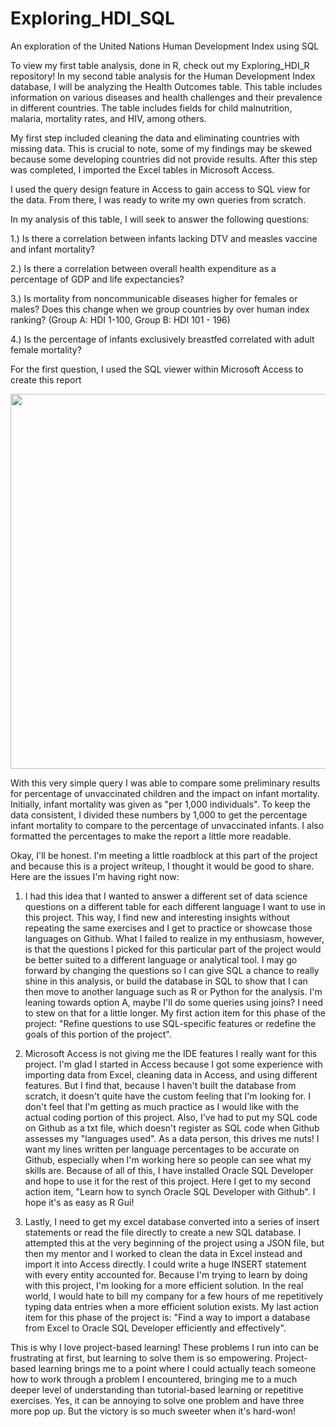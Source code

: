 # Exploring_HDI_SQL
 An exploration of the United Nations Human Development Index using SQL

To view my first table analysis, done in R, check out my Exploring_HDI_R repository! In my second table analysis for the Human Development Index database, I will be analyzing the Health Outcomes table. This table includes information on various diseases and health challenges and their prevalence in different countries. The table includes fields for child malnutrition, malaria, mortality rates, and HIV, among others. 

My first step included cleaning the data and eliminating countries with missing data. This is crucial to note, some of my findings may be skewed because some developing countries did not provide results. After this step was completed, I imported the Excel tables in Microsoft Access. 

I used the query design feature in Access to gain access to SQL view for the data. From there, I was ready to write my own queries from scratch. 

In my analysis of this table, I will seek to answer the following questions:

1.) Is there a correlation between infants lacking DTV and measles vaccine and infant mortality?

2.) Is there a correlation between overall health expenditure as a percentage of GDP and life expectancies?

3.) Is mortality from noncommunicable diseases higher for females or males? Does this change when we group countries by over human index ranking? (Group A: HDI 1-100, Group B: HDI 101 - 196) 

4.) Is the percentage of infants exclusively breastfed correlated with adult female mortality?

For the first question, I used the SQL viewer within Microsoft Access to create this report 

<code><img height="600" src="https://user-images.githubusercontent.com/106002818/171074104-8ce01bd5-7dea-4606-87ab-3d6a0919a150.png"></code>

With this very simple query I was able to compare some preliminary results for percentage of unvaccinated children and the impact on infant mortality. Initially, infant mortality was given as "per 1,000 individuals". To keep the data consistent, I divided these numbers by 1,000 to get the percentage infant mortality to compare to the percentage of unvaccinated infants. I also formatted the percentages to make the report a little more readable. 

Okay, I'll be honest. I'm meeting a little roadblock at this part of the project and because this is a project writeup, I thought it would be good to share. Here are the issues I'm having right now:

1. I had this idea that I wanted to answer a different set of data science questions on a different table for each different language I want to use in this project. This way, I find new and interesting insights without repeating the same exercises and I get to practice or showcase those languages on Github. What I failed to realize in my enthusiasm, however, is that the questions I picked for this particular part of the project would be better suited to a different language or analytical tool. I may go forward by changing the questions so I can give SQL a chance to really shine in this analysis, or build the database in SQL to show that I can then move to another language such as R or Python for the analysis. I'm leaning towards option A, maybe I'll do some queries using joins? I need to stew on that for a little longer. My first action item for this phase of the project: "Refine questions to use SQL-specific features or redefine the goals of this portion of the project". 

2. Microsoft Access is not giving me the IDE features I really want for this project. I'm glad I started in Access because I got some experience with importing data from Excel, cleaning data in Access, and using different features. But I find that, because I haven't built the database from scratch, it doesn't quite have the custom feeling that I'm looking for. I don't feel that I'm getting as much practice as I would like with the actual coding portion of this project. Also, I've had to put my SQL code on Github as a txt file, which doesn't register as SQL code when Github assesses my "languages used". As a data person, this drives me nuts! I want my lines written per language percentages to be accurate on Github, especially when I'm working here so people can see what my skills are. Because of all of this, I have installed Oracle SQL Developer and hope to use it for the rest of this project. Here I get to my second action item, "Learn how to synch Oracle SQL Developer with Github". I hope it's as easy as R Gui!

3. Lastly, I need to get my excel database converted into a series of insert statements or read the file directly to create a new SQL database. I attempted this at the very beginning of the project using a JSON file, but then my mentor and I worked to clean the data in Excel instead and import it into Access directly. I could write a huge INSERT statement with every entity accounted for. Because I'm trying to learn by doing with this project, I'm looking for a more efficient solution. In the real world, I would hate to bill my company for a few hours of me repetitively typing data entries when a more efficient solution exists. My last action item for this phase of the project is: "Find a way to import a database from Excel to Oracle SQL Developer efficiently and effectively". 

This is why I love project-based learning! These problems I run into can be frustrating at first, but learning to solve them is so empowering. Project-based learning brings me to a point where I could actually teach someone how to work through a problem I encountered, bringing me to a much deeper level of understanding than tutorial-based learning or repetitive exercises. Yes, it can be annoying to solve one problem and have three more pop up. But the victory is so much sweeter when it's hard-won! 
